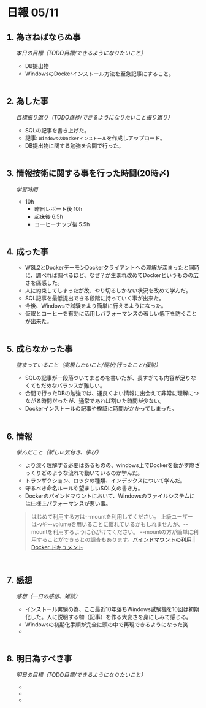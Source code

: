 # 日報 05/11


<ol>

## <li>為さねばならぬ事</li>

*本日の目標（TODO目標/できるようになりたいこと）*

  - DB提出物
  - WindowsのDockerインストール方法を至急記事にすること。

<br>

## <li>為した事</li>

*目標振り返り（TODO進捗/できるようになりたいこと振り返り）*

  - SQLの記事を書き上げた。
  - 記事: `WindowsのDockerインストール`を作成しアップロード。
  - DB提出物に関する勉強を合間で行った。

<br>


## <li>情報技術に関する事を行った時間(20時〆)</li>

*学習時間*

  - 10h
    - 昨日レポート後 10h
    - 起床後 6.5h
    - コーヒーナップ後 5.5h

<br>


## <li>成った事</li>

  - WSL2とDockerデーモンDockerクライアントへの理解が深まったと同時に、調べれば調べるほど、なぜ？が生まれ改めてDockerというものの広さを痛感した。
  - 人に約束してしまったが故、やり切るしかない状況を改めて学んだ。
  - SQL記事を最低提出できる段階に持っていく事が出来た。
  - 今後、Windowsで試験をより簡単に行えるようになった。
  - 仮眠とコーヒーを有効に活用しパフォーマンスの著しい低下を防ぐことが出来た。

<br>


## <li>成らなかった事</li>

*詰まっていること（実現したいこと/現状/行ったこと/仮説）*

  - SQLの記事が一段落ついてまとめを書いたが、長すぎても内容が足りなくてもだめなバランスが難しい。
  - 合間で行ったDBの勉強では、運良くよい情報に出会えて非常に理解につながる時間だったが、通常であれば割いた時間が少ない。
  - Dockerインストールの記事や検証に時間がかかってしまった。

<br>


## <li>情報</li>

*学んだこと（新しい気付き、学び）*

  - より深く理解する必要はあるものの、windows上でDockerを動かす際ざっくりどのような流れで動いているのか学んだ。
  - トランザクション、ロックの種類、インデックスについて学んだ。
  - 守るべき命名ルールや望ましいSQL文の書き方。
  - Dockerのバインドマウントにおいて、Windowsのファイルシステムには仕様上パフォーマンスが悪い事。
>はじめて利用する方は--mountを利用してください。 上級ユーザーは-vや--volumeを用いることに慣れているかもしれませんが、--mountを利用するように心がけてください。 --mountの方が簡単に利用することができるとの調査もあります。[バインドマウントの利用 | Docker ドキュメント](https://matsuand.github.io/docs.docker.jp.onthefly/storage/bind-mounts/)

<br>


## <li>感想</li>

*感想（一日の感想、雑談）*

  - インストール実験の為、ここ最近10年落ちWindows試験機を10回は初期化した。人に説明する物（記事）を作る大変さを身にしみて感じる。
  - Windowsの初期化手順が完全に頭の中で再現できるようになった笑
  - 

<br>


## <li>明日為すべき事</li>

*明日の目標（TODO目標/できるようになりたいこと）*

  - 
  - 
  - 

<!-- end -->

<br>

</ol>


